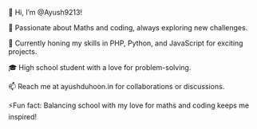 👋 Hi, I’m @Ayush9213!

🧮 Passionate about Maths and coding, always exploring new challenges.

🌱 Currently honing my skills in PHP, Python, and JavaScript for exciting projects.

🎓 High school student with a love for problem-solving.

📫 Reach me at ayushduhoon.in for collaborations or discussions.

⚡Fun fact: Balancing school with my love for maths and coding keeps me inspired!



<!---
Ayush9213/Ayush9213 is a ✨ special ✨ repository because its `README.md` (this file) appears on your GitHub profile.
You can click the Preview link to take a look at your changes.
--->
